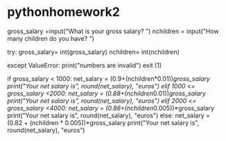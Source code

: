 # pythonhomework2

gross_salary =input("What is your gross salary? ")
nchildren = input("How many children do you have? ")

try:
    gross_salary= int(gross_salary)
    nchildren= int(nchildren)

except ValueError:
    print("numbers are invalid")
    exit (1)

if gross_salary < 1000:
    net_salary = (0.9+(nchildren*0.01))*gross_salary
    print("Your net salary is", round(net_salary), "euros")
elif 1000 <= gross_salary <2000:
    net_salary = (0.88+(nchildren*0.01))*gross_salary
    print("Your net salary is", round(net_salary), "euros")
elif 2000 <= gross_salary <4000:
    net_salary = (0.86+(nchildren*0.005))*gross_salary
    print("Your net salary is", round(net_salary), "euros")
else:
    net_salary = (0.82 + (nchildren * 0.005))*gross_salary
    print("Your net salary is", round(net_salary), "euros")


